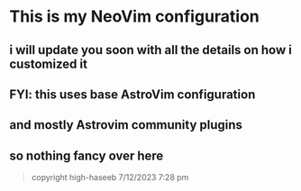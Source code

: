 # This is my NeoVim configuration
## i will update you soon with all the details on how i customized it
## FYI: this uses base AstroVim configuration
## and mostly Astrovim community plugins
## so nothing fancy over here
> copyright high-haseeb 7/12/2023 7:28 pm
